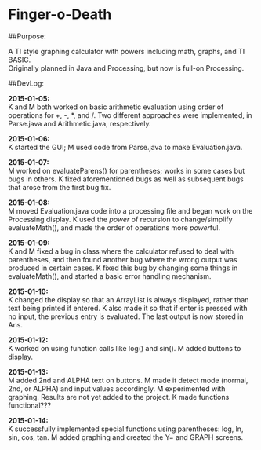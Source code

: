 Finger-o-Death
==============
##Purpose:

A TI style graphing calculator with powers including math, graphs, and TI BASIC.<br>
Originally planned in Java and Processing, but now is full-on Processing.

##DevLog:

**2015-01-05:**<br>
K and M both worked on basic arithmetic evaluation using order of operations for +, -, *, and /.
Two different approaches were implemented, in Parse.java and Arithmetic.java, respectively.

**2015-01-06:**<br>
K started the GUI; M used code from Parse.java to make Evaluation.java.

**2015-01-07:**<br>
M worked on evaluateParens() for parentheses; works in some cases but bugs in others.
K fixed aforementioned bugs as well as subsequent bugs that arose from the first bug fix.

**2015-01-08:**<br>
M moved Evaluation.java code into a processing file and began work on the Processing display.
K used the *power* of recursion to change/simplify evaluateMath(), and made the order of operations more *power*ful.

**2015-01-09:**<br>
K and M fixed a bug in class where the calculator refused to deal with parentheses,
and then found another bug where the wrong output was produced in certain cases.
K fixed this bug by changing some things in evaluateMath(), and started a basic error handling mechanism.

**2015-01-10:**<br>
K changed the display so that an ArrayList is always displayed, rather than text being printed if entered.
K also made it so that if enter is pressed with no input, the previous entry is evaluated. The last output is now stored in Ans.

**2015-01-12:**<br>
K worked on using function calls like log() and sin().
M added buttons to display.

**2015-01-13:**<br>
M added 2nd and ALPHA text on buttons.
M made it detect mode (normal, 2nd, or ALPHA) and input values accordingly.
M experimented with graphing. Results are not yet added to the project.
K made functions functional???

**2015-01-14:**<br>
K successfully implemented special functions using parentheses: log, ln, sin, cos, tan.
M added graphing and created the Y= and GRAPH screens.
